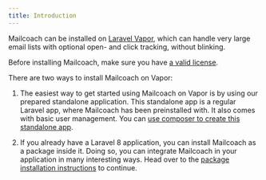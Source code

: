 ```yaml
---
title: Introduction
---
```


Mailcoach can be installed on [Laravel Vapor](https://vapor.laravel.com), which can handle very large email lists with optional open- and click tracking, without blinking.

Before installing Mailcoach, make sure you have [a valid license](/docs/laravel-mailcoach/v4/installation/getting-a-license).

There are two ways to install Mailcoach on Vapor:

1. The easiest way to get started using Mailcoach on Vapor is by using our prepared standalone application. This standalone app is a regular Laravel app, where Mailcoach has been preinstalled with. It also comes with basic user management. You can [use composer to create this standalone app](/docs/laravel-mailcoach/v4/installation-on-vapor/as-a-standalone-app).

2. If you already have a Laravel 8 application, you can install Mailcoach as a package inside it. Doing so, you can integrate Mailcoach in your application in many interesting ways. Head over to the [package installation instructions](/docs/laravel-mailcoach/v4/installation/in-an-existing-laravel-app) to continue.



